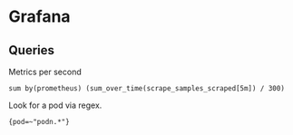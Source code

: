 
# Grafana

## Queries

Metrics per second

```promql
sum by(prometheus) (sum_over_time(scrape_samples_scraped[5m]) / 300)
```

Look for a pod via regex.

```promql
{pod=~"podn.*"}
```
